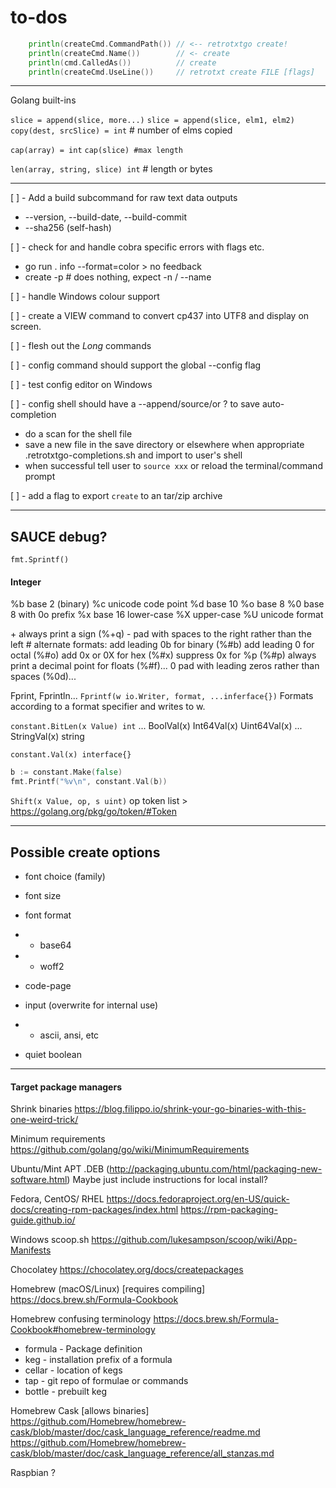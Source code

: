 # to-dos

```go
    println(createCmd.CommandPath()) // <-- retrotxtgo create!
    println(createCmd.Name())        // <- create
    println(cmd.CalledAs())          // create
    println(createCmd.UseLine())     // retrotxt create FILE [flags]
```

---

Golang built-ins

`slice = append(slice, more...)` `slice = append(slice, elm1, elm2)`
`copy(dest, srcSlice) = int` # number of elms copied

`cap(array) = int` `cap(slice) #max length`

`len(array, string, slice) int` # length or bytes

---

[ ] - Add a build subcommand for raw text data outputs

- --version, --build-date, --build-commit
- --sha256 (self-hash)

[ ] - check for and handle cobra specific errors with flags etc.

- go run . info --format=color > no feedback
- create -p # does nothing, expect -n / --name

[ ] - handle Windows colour support

[ ] - create a VIEW command to convert cp437 into UTF8 and display on screen.

[ ] - flesh out the _Long_ commands

[ ] - config command should support the global --config flag

[ ] - test config editor on Windows

[ ] - config shell should have a --append/source/or ? to save auto-completion

- do a scan for the shell file
- save a new file in the save directory or elsewhere when appropriate .retrotxtgo-completions.sh and import to user's shell
- when successful tell user to `source xxx` or reload the terminal/command prompt

[ ] - add a flag to export `create` to an tar/zip archive

---

## SAUCE debug?

`fmt.Sprintf()`

#### Integer

%b base 2 (binary)
%c unicode code point
%d base 10
%o base 8
%0 base 8 with 0o prefix
%x base 16 lower-case %X upper-case
%U unicode format

\+ always print a sign (%+q)
\- pad with spaces to the right rather than the left
\# alternate formats:
add leading 0b for binary (%#b)
add leading 0 for octal (%#o)
add 0x or 0X for hex (%#x)
suppress 0x for %p (%#p)
always print a decimal point for floats (%#f)...
0 pad with leading zeros rather than spaces (%0d)...

Fprint, Fprintln... `Fprintf(w io.Writer, format, ...inferface{})`
Formats according to a format specifier and writes to w.

`constant.BitLen(x Value) int`
... BoolVal(x) Int64Val(x) Uint64Val(x)
... StringVal(x) string

`constant.Val(x) interface{}`

```go
b := constant.Make(false)
fmt.Printf("%v\n", constant.Val(b))
```

`Shift(x Value, op, s uint)`
op token list > https://golang.org/pkg/go/token/#Token

---

## Possible create options

- font choice (family)
- font size
- font format
- - base64
- - woff2

- code-page

- input (overwrite for internal use)
- - ascii, ansi, etc

- quiet boolean

---

#### Target package managers

Shrink binaries
https://blog.filippo.io/shrink-your-go-binaries-with-this-one-weird-trick/

Minimum requirements
https://github.com/golang/go/wiki/MinimumRequirements

Ubuntu/Mint APT .DEB (http://packaging.ubuntu.com/html/packaging-new-software.html)
Maybe just include instructions for local install?

Fedora, CentOS/ RHEL
https://docs.fedoraproject.org/en-US/quick-docs/creating-rpm-packages/index.html
https://rpm-packaging-guide.github.io/

Windows
scoop.sh
https://github.com/lukesampson/scoop/wiki/App-Manifests

Chocolatey
https://chocolatey.org/docs/createpackages

Homebrew (macOS/Linux) [requires compiling]
https://docs.brew.sh/Formula-Cookbook

Homebrew confusing terminology
https://docs.brew.sh/Formula-Cookbook#homebrew-terminology

- formula - Package definition
- keg - installation prefix of a formula
- cellar - location of kegs
- tap - git repo of formulae or commands
- bottle - prebuilt keg

Homebrew Cask [allows binaries]
https://github.com/Homebrew/homebrew-cask/blob/master/doc/cask_language_reference/readme.md
https://github.com/Homebrew/homebrew-cask/blob/master/doc/cask_language_reference/all_stanzas.md

Raspbian ?

